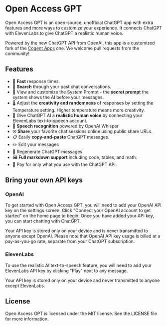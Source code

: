 # Open Access GPT

Open Access GPT is an open-source, unofficial ChatGPT app with extra features and more ways to customize your experience. It connects ChatGPT with ElevenLabs to give ChatGPT a realistic human voice.

Powered by the new ChatGPT API from OpenAI, this app is a customized fork of the [Cogent Apps](https://github.com/cogentapps/chat-with-gpt) one. We welcome pull requests from the community!

## Features

-   🚀 **Fast** response times.
-   🔎 **Search** through your past chat conversations.
-   📄 View and customize the System Prompt - the **secret prompt** the system shows the AI before your messages.
-   🌡 Adjust the **creativity and randomness** of responses by setting the Temperature setting. Higher temperature means more creativity.
-   💬 Give ChatGPT AI a **realistic human voice** by connecting your ElevenLabs text-to-speech account.
-   🎤 **Speech recognition** powered by OpenAI Whisper
-   ✉ **Share** your favorite chat sessions online using public share URLs.
-   📋 Easily **copy-and-paste** ChatGPT messages.
-   ✏️ Edit your messages
-   🔁 Regenerate ChatGPT messages
-   🖼 **Full markdown support** including code, tables, and math.
-   🫰 Pay for only what you use with the ChatGPT API.

## Bring your own API keys

### OpenAI

To get started with Open Access GPT, you will need to add your OpenAI API key on the settings screen. Click "Connect your OpenAI account to get started" on the home page to begin. Once you have added your API key, you can start chatting with ChatGPT.

Your API key is stored only on your device and is never transmitted to anyone except OpenAI. Please note that OpenAI API key usage is billed at a pay-as-you-go rate, separate from your ChatGPT subscription.

### ElevenLabs

To use the realistic AI text-to-speech feature, you will need to add your ElevenLabs API key by clicking "Play" next to any message.

Your API key is stored only on your device and never transmitted to anyone except ElevenLabs.

## License

Open Access GPT is licensed under the MIT license. See the LICENSE file for more information.

